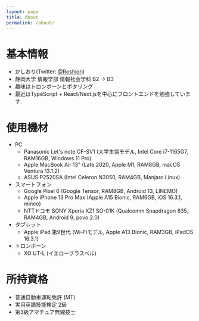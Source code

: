 ```yaml
---
layout: page
title: About
permalink: /about/
---
```


# 基本情報
- かしおり(Twitter: [@Roshiori](https://twitter.com/Roshiori))
- 静岡大学 情報学部 情報社会学科 B2 -> B3
- 趣味はトロンボーンとポタリング
- 最近はTypeScript + React/Next.jsを中心にフロントエンドを勉強しています. 

# 使用機材
- PC
    - Panasonic Let's note CF-SV1 (大学生協モデル, Intel Core i7-1165G7, RAM16GB, Windows 11 Pro)
    - Apple MacBook Air 13" (Late 2020, Apple M1, RAM8GB, macOS Ventura 13.1.2)
    - ASUS P2520SA (Intel Celeron N3050, RAM4GB, Manjaro Linux)
- スマートフォン
    - Google Pixel 6 (Google Tensor, RAM8GB, Android 13, LINEMO)
    - Apple iPhone 13 Pro Max (Apple A15 Bionic, RAM6GB, iOS 16.3.1, mineo)
    - NTTドコモ SONY Xperia XZ1 SO-01K (Qualcomm Snapdragon 835, RAM4GB, Android 9, povo 2.0)
- タブレット
    - Apple iPad 第9世代 (Wi-Fiモデル, Apple A13 Bionic, RAM3GB, iPadOS 16.3.1)
- トロンボーン
    - XO UT-L (イエローブラスベル)

# 所持資格
- 普通自動車運転免許 (MT)
- 実用英語技能検定 2級
- 第3級アマチュア無線技士